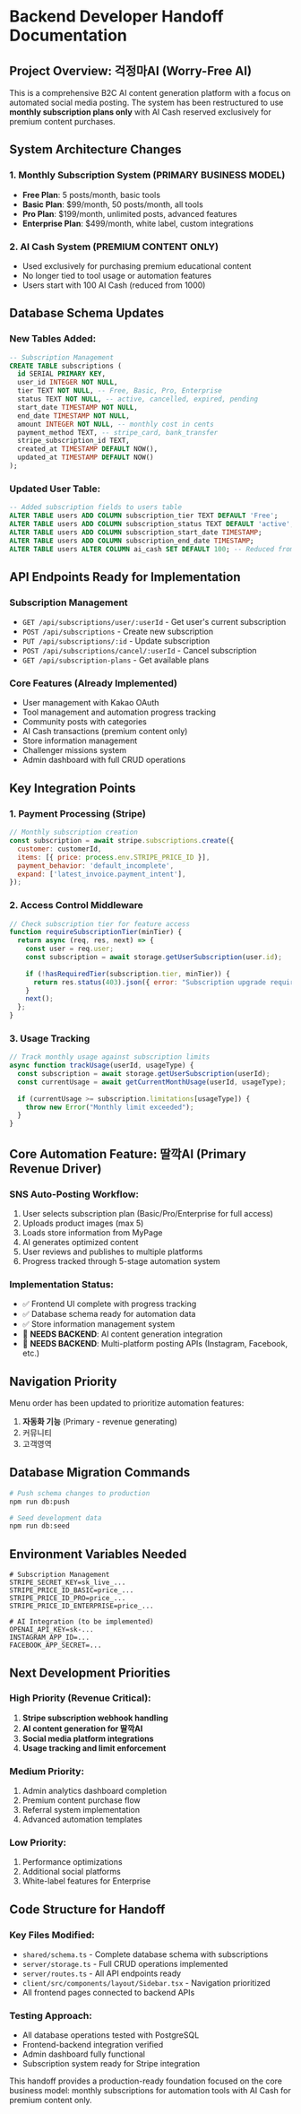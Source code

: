 # Backend Developer Handoff Documentation

## Project Overview: 걱정마AI (Worry-Free AI)

This is a comprehensive B2C AI content generation platform with a focus on automated social media posting. The system has been restructured to use **monthly subscription plans only** with AI Cash reserved exclusively for premium content purchases.

## System Architecture Changes

### 1. Monthly Subscription System (PRIMARY BUSINESS MODEL)
- **Free Plan**: 5 posts/month, basic tools
- **Basic Plan**: $99/month, 50 posts/month, all tools
- **Pro Plan**: $199/month, unlimited posts, advanced features
- **Enterprise Plan**: $499/month, white label, custom integrations

### 2. AI Cash System (PREMIUM CONTENT ONLY)
- Used exclusively for purchasing premium educational content
- No longer tied to tool usage or automation features
- Users start with 100 AI Cash (reduced from 1000)

## Database Schema Updates

### New Tables Added:
```sql
-- Subscription Management
CREATE TABLE subscriptions (
  id SERIAL PRIMARY KEY,
  user_id INTEGER NOT NULL,
  tier TEXT NOT NULL, -- Free, Basic, Pro, Enterprise
  status TEXT NOT NULL, -- active, cancelled, expired, pending
  start_date TIMESTAMP NOT NULL,
  end_date TIMESTAMP NOT NULL,
  amount INTEGER NOT NULL, -- monthly cost in cents
  payment_method TEXT, -- stripe_card, bank_transfer
  stripe_subscription_id TEXT,
  created_at TIMESTAMP DEFAULT NOW(),
  updated_at TIMESTAMP DEFAULT NOW()
);
```

### Updated User Table:
```sql
-- Added subscription fields to users table
ALTER TABLE users ADD COLUMN subscription_tier TEXT DEFAULT 'Free';
ALTER TABLE users ADD COLUMN subscription_status TEXT DEFAULT 'active';
ALTER TABLE users ADD COLUMN subscription_start_date TIMESTAMP;
ALTER TABLE users ADD COLUMN subscription_end_date TIMESTAMP;
ALTER TABLE users ALTER COLUMN ai_cash SET DEFAULT 100; -- Reduced from 1000
```

## API Endpoints Ready for Implementation

### Subscription Management
- `GET /api/subscriptions/user/:userId` - Get user's current subscription
- `POST /api/subscriptions` - Create new subscription
- `PUT /api/subscriptions/:id` - Update subscription
- `POST /api/subscriptions/cancel/:userId` - Cancel subscription
- `GET /api/subscription-plans` - Get available plans

### Core Features (Already Implemented)
- User management with Kakao OAuth
- Tool management and automation progress tracking
- Community posts with categories
- AI Cash transactions (premium content only)
- Store information management
- Challenger missions system
- Admin dashboard with full CRUD operations

## Key Integration Points

### 1. Payment Processing (Stripe)
```javascript
// Monthly subscription creation
const subscription = await stripe.subscriptions.create({
  customer: customerId,
  items: [{ price: process.env.STRIPE_PRICE_ID }],
  payment_behavior: 'default_incomplete',
  expand: ['latest_invoice.payment_intent'],
});
```

### 2. Access Control Middleware
```javascript
// Check subscription tier for feature access
function requireSubscriptionTier(minTier) {
  return async (req, res, next) => {
    const user = req.user;
    const subscription = await storage.getUserSubscription(user.id);
    
    if (!hasRequiredTier(subscription.tier, minTier)) {
      return res.status(403).json({ error: "Subscription upgrade required" });
    }
    next();
  };
}
```

### 3. Usage Tracking
```javascript
// Track monthly usage against subscription limits
async function trackUsage(userId, usageType) {
  const subscription = await storage.getUserSubscription(userId);
  const currentUsage = await getCurrentMonthUsage(userId, usageType);
  
  if (currentUsage >= subscription.limitations[usageType]) {
    throw new Error("Monthly limit exceeded");
  }
}
```

## Core Automation Feature: 딸깍AI (Primary Revenue Driver)

### SNS Auto-Posting Workflow:
1. User selects subscription plan (Basic/Pro/Enterprise for full access)
2. Uploads product images (max 5)
3. Loads store information from MyPage
4. AI generates optimized content
5. User reviews and publishes to multiple platforms
6. Progress tracked through 5-stage automation system

### Implementation Status:
- ✅ Frontend UI complete with progress tracking
- ✅ Database schema ready for automation data
- ✅ Store information management system
- 🔄 **NEEDS BACKEND**: AI content generation integration
- 🔄 **NEEDS BACKEND**: Multi-platform posting APIs (Instagram, Facebook, etc.)

## Navigation Priority
Menu order has been updated to prioritize automation features:
1. **자동화 기능** (Primary - revenue generating)
2. 커뮤니티
3. 고객영역

## Database Migration Commands

```bash
# Push schema changes to production
npm run db:push

# Seed development data
npm run db:seed
```

## Environment Variables Needed

```env
# Subscription Management
STRIPE_SECRET_KEY=sk_live_...
STRIPE_PRICE_ID_BASIC=price_...
STRIPE_PRICE_ID_PRO=price_...
STRIPE_PRICE_ID_ENTERPRISE=price_...

# AI Integration (to be implemented)
OPENAI_API_KEY=sk-...
INSTAGRAM_APP_ID=...
FACEBOOK_APP_SECRET=...
```

## Next Development Priorities

### High Priority (Revenue Critical):
1. **Stripe subscription webhook handling**
2. **AI content generation for 딸깍AI**
3. **Social media platform integrations**
4. **Usage tracking and limit enforcement**

### Medium Priority:
1. Admin analytics dashboard completion
2. Premium content purchase flow
3. Referral system implementation
4. Advanced automation templates

### Low Priority:
1. Performance optimizations
2. Additional social platforms
3. White-label features for Enterprise

## Code Structure for Handoff

### Key Files Modified:
- `shared/schema.ts` - Complete database schema with subscriptions
- `server/storage.ts` - Full CRUD operations implemented
- `server/routes.ts` - All API endpoints ready
- `client/src/components/layout/Sidebar.tsx` - Navigation prioritized
- All frontend pages connected to backend APIs

### Testing Approach:
- All database operations tested with PostgreSQL
- Frontend-backend integration verified
- Admin dashboard fully functional
- Subscription system ready for Stripe integration

This handoff provides a production-ready foundation focused on the core business model: monthly subscriptions for automation tools with AI Cash for premium content only.